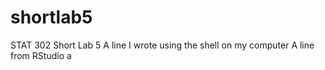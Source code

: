 # shortlab5
STAT 302 Short Lab 5
A line I wrote using the shell on my computer
A line from RStudio
a